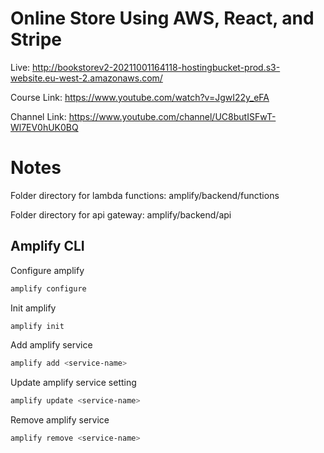 # Online Store Using AWS, React, and Stripe

Live: http://bookstorev2-20211001164118-hostingbucket-prod.s3-website.eu-west-2.amazonaws.com/

Course Link: https://www.youtube.com/watch?v=JgwI22y_eFA

Channel Link: https://www.youtube.com/channel/UC8butISFwT-Wl7EV0hUK0BQ

# Notes

Folder directory for lambda functions: amplify/backend/functions

Folder directory for api gateway: amplify/backend/api

## Amplify CLI

Configure amplify

```bash
amplify configure
```

Init amplify

```bash
amplify init
```

Add amplify service

```bash
amplify add <service-name>
```

Update amplify service setting

```bash
amplify update <service-name>
```

Remove amplify service

```bash
amplify remove <service-name>
```

